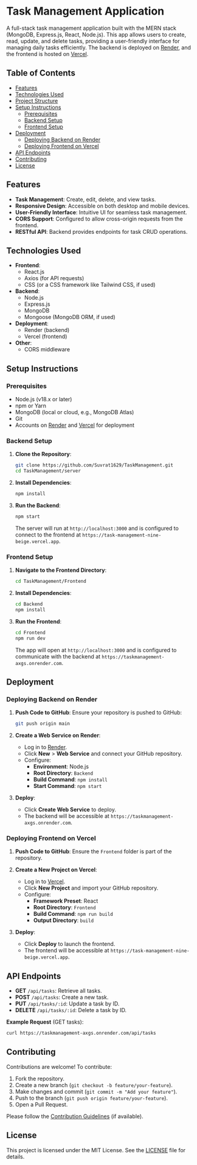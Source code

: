 # Task Management Application

A full-stack task management application built with the MERN stack (MongoDB, Express.js, React, Node.js). This app allows users to create, read, update, and delete tasks, providing a user-friendly interface for managing daily tasks efficiently. The backend is deployed on [Render](https://taskmanagement-axgs.onrender.com), and the frontend is hosted on [Vercel](https://task-management-nine-beige.vercel.app).

## Table of Contents
- [Features](#features)
- [Technologies Used](#technologies-used)
- [Project Structure](#project-structure)
- [Setup Instructions](#setup-instructions)
  - [Prerequisites](#prerequisites)
  - [Backend Setup](#backend-setup)
  - [Frontend Setup](#frontend-setup)
- [Deployment](#deployment)
  - [Deploying Backend on Render](#deploying-backend-on-render)
  - [Deploying Frontend on Vercel](#deploying-frontend-on-vercel)
- [API Endpoints](#api-endpoints)
- [Contributing](#contributing)
- [License](#license)

## Features
- **Task Management**: Create, edit, delete, and view tasks.
- **Responsive Design**: Accessible on both desktop and mobile devices.
- **User-Friendly Interface**: Intuitive UI for seamless task management.
- **CORS Support**: Configured to allow cross-origin requests from the frontend.
- **RESTful API**: Backend provides endpoints for task CRUD operations.

## Technologies Used
- **Frontend**:
  - React.js
  - Axios (for API requests)
  - CSS (or a CSS framework like Tailwind CSS, if used)
- **Backend**:
  - Node.js
  - Express.js
  - MongoDB
  - Mongoose (MongoDB ORM, if used)
- **Deployment**:
  - Render (backend)
  - Vercel (frontend)
- **Other**:
  - CORS middleware

## Setup Instructions

### Prerequisites
- Node.js (v18.x or later)
- npm or Yarn
- MongoDB (local or cloud, e.g., MongoDB Atlas)
- Git
- Accounts on [Render](https://render.com) and [Vercel](https://vercel.com) for deployment

### Backend Setup
1. **Clone the Repository**:
   ```bash
   git clone https://github.com/Suvrat1629/TaskManagement.git
   cd TaskManagement/server
   ```

2. **Install Dependencies**:
   ```bash
   npm install
   ```

3. **Run the Backend**:
   ```bash
   npm start
   ```
   The server will run at `http://localhost:3000` and is configured to connect to the frontend at `https://task-management-nine-beige.vercel.app`.

### Frontend Setup
1. **Navigate to the Frontend Directory**:
   ```bash
   cd TaskManagement/Frontend
   ```

2. **Install Dependencies**:
   ```bash
   cd Backend
   npm install
   ```

3. **Run the Frontend**:
   ```bash
   cd Frontend
   npm run dev
   ```
   The app will open at `http://localhost:3000` and is configured to communicate with the backend at `https://taskmanagement-axgs.onrender.com`.

## Deployment

### Deploying Backend on Render
1. **Push Code to GitHub**:
   Ensure your repository is pushed to GitHub:
   ```bash
   git push origin main
   ```

2. **Create a Web Service on Render**:
   - Log in to [Render](https://render.com).
   - Click **New** > **Web Service** and connect your GitHub repository.
   - Configure:
     - **Environment**: Node.js
     - **Root Directory**: `Backend`
     - **Build Command**: `npm install`
     - **Start Command**: `npm start`

3. **Deploy**:
   - Click **Create Web Service** to deploy.
   - The backend will be accessible at `https://taskmanagement-axgs.onrender.com`.

### Deploying Frontend on Vercel
1. **Push Code to GitHub**:
   Ensure the `Frontend` folder is part of the repository.

2. **Create a New Project on Vercel**:
   - Log in to [Vercel](https://vercel.com).
   - Click **New Project** and import your GitHub repository.
   - Configure:
     - **Framework Preset**: React
     - **Root Directory**: `Frontend`
     - **Build Command**: `npm run build`
     - **Output Directory**: `build`

3. **Deploy**:
   - Click **Deploy** to launch the frontend.
   - The frontend will be accessible at `https://task-management-nine-beige.vercel.app`.

## API Endpoints
- **GET** `/api/tasks`: Retrieve all tasks.
- **POST** `/api/tasks`: Create a new task.
- **PUT** `/api/tasks/:id`: Update a task by ID.
- **DELETE** `/api/tasks/:id`: Delete a task by ID.

**Example Request** (GET tasks):
```bash
curl https://taskmanagement-axgs.onrender.com/api/tasks
```

## Contributing
Contributions are welcome! To contribute:
1. Fork the repository.
2. Create a new branch (`git checkout -b feature/your-feature`).
3. Make changes and commit (`git commit -m "Add your feature"`).
4. Push to the branch (`git push origin feature/your-feature`).
5. Open a Pull Request.

Please follow the [Contribution Guidelines](CONTRIBUTING.md) (if available).

## License
This project is licensed under the MIT License. See the [LICENSE](LICENSE) file for details.
